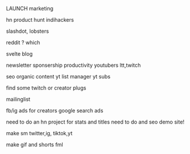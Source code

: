 LAUNCH marketing

hn
product hunt
indihackers

slashdot, lobsters

reddit ? which

svelte blog

newsletter sponsership
productivity youtubers
ltt,twitch

seo organic content
yt list manager
yt subs

find some twitch or creator plugs

mailinglist

fb/ig ads for creators
google search ads

need to do an hn project for stats and titles
need to do and seo demo site!

make sm
twitter,ig,
tiktok,yt

make gif and shorts fml

